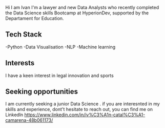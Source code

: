 Hi I am Ivan
I'm a lawyer and new Data Analysts who recently completed the Data Science skills Bootcamp at HyperionDev, supported by the Departament for Education.

## Tech Stack
-Python
-Data Visualisation
-NLP
-Machine learning

## Interests
I have a keen interest in legal innovation and sports

## Seeking opportunities
I am currently seeking a junior Data Science . if you are interesnted in my skills and experience, dont't hesitate to reach out, you can find me on Linkedln  https://www.linkedin.com/in/iv%C3%A1n-catal%C3%A1-camarena-48b061173/
